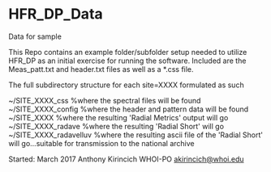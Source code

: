 # HFR_DP_Data
Data for sample

This Repo contains an example folder/subfolder setup needed to utilize HFR_DP 
as an initial exercise for running the software. Included are the Meas_patt.txt
and header.txt files as well as a *.css file.

The full subdirectory structure for each site=XXXX formulated as such

~/SITE_XXXX_css   %where the spectral files will be found
~/SITE_XXXX_config   %where the header and pattern data will be found
~/SITE_XXXX   %where the resulting 'Radial Metrics' output will go
~/SITE_XXXX_radave   %where the resulting 'Radial Short' will go
~/SITE_XXXX_radavelluv %where the resulting ascii file of the 'Radial Short' will go...suitable for transmission to the national archive


Started: March 2017
Anthony Kirincich
WHOI-PO
akirincich@whoi.edu

